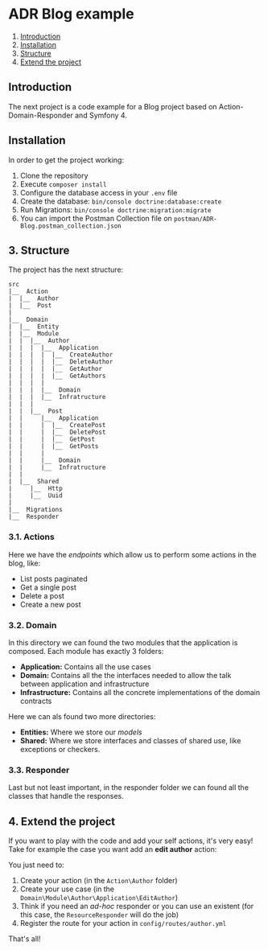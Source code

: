 # ADR Blog example

1. [Introduction](#introduction)
2. [Installation](#installation)
3. [Structure](#structure)
4. [Extend the project](#extend)

<a name="introduction"></a>
## Introduction
The next project is a code example for a Blog project based on Action-Domain-Responder and Symfony 4.

<a name="installation"></a>
## Installation

In order to get the project working:

1. Clone the repository
2. Execute `composer install`
3. Configure the database access in your `.env` file
4. Create the database: `bin/console doctrine:database:create`
5. Run Migrations: `bin/console doctrine:migration:migrate`
6. You can import the Postman Collection file on `postman/ADR-Blog.postman_collection.json`

<a name="structure"></a>
## 3. Structure

The project has the next structure:

```
src
|__  Action
|  |__  Author
|  |__  Post
|
|__  Domain
|  |__  Entity
|  |__  Module
|  |  |__  Author
|  |  |  |__  Application
|  |  |  |  |__  CreateAuthor
|  |  |  |  |__  DeleteAuthor
|  |  |  |  |__  GetAuthor
|  |  |  |  |__  GetAuthors
|  |  |  |  
|  |  |  |__  Domain
|  |  |  |__  Infratructure
|  |  | 
|  |  |__  Post
|  |     |__  Application
|  |     |  |__  CreatePost
|  |     |  |__  DeletePost
|  |     |  |__  GetPost
|  |     |  |__  GetPosts
|  |     |  
|  |     |__  Domain
|  |     |__  Infratructure
|  |
|  |__  Shared
|     |__  Http
|     |__  Uuid
|
|__  Migrations
|__  Responder

```

### 3.1. Actions
Here we have the _endpoints_ which allow us to perform some actions in the blog, like: 

* List posts paginated
* Get a single post
* Delete a post
* Create a new post

### 3.2. Domain
In this directory we can found the two modules that the application is composed. Each module has exactly 3 folders:

* **Application:** Contains all the use cases
* **Domain:** Contains all the the interfaces needed to allow the talk between application and infrastructure
* **Infrastructure:** Contains all the concrete implementations of the domain contracts

Here we can als found two more directories:

* **Entities:** Where we store our _models_
* **Shared:** Where we store interfaces and classes of shared use, like exceptions or checkers.

### 3.3. Responder
Last but not least important, in the responder folder we can found all the classes that handle the responses.
 
<a name="extend"></a>
## 4. Extend the project
If you want to play with the code and add your self actions, it's very easy! Take for example the case you want
add an **edit author** action:

You just need to:

1. Create your action (in the `Action\Author` folder)
2. Create your use case (in the `Domain\Module\Author\Application\EditAuthor`)
3. Think if you need an _ad-hoc_ responder or you can use an existent (for this case, the `ResourceResponder` will do the job)
4. Register the route for your action in `config/routes/author.yml`

That's all!
